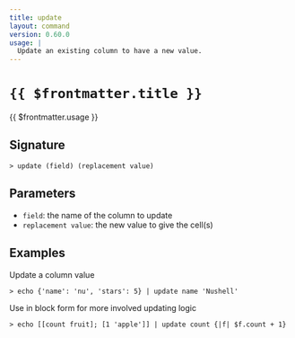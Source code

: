 ```yaml
---
title: update
layout: command
version: 0.60.0
usage: |
  Update an existing column to have a new value.
---
```


# `{{ $frontmatter.title }}`

<div style='white-space: pre-wrap;'>{{ $frontmatter.usage }}</div>

## Signature

```> update (field) (replacement value)```

## Parameters

 -  `field`: the name of the column to update
 -  `replacement value`: the new value to give the cell(s)

## Examples

Update a column value
```shell
> echo {'name': 'nu', 'stars': 5} | update name 'Nushell'
```

Use in block form for more involved updating logic
```shell
> echo [[count fruit]; [1 'apple']] | update count {|f| $f.count + 1}
```
